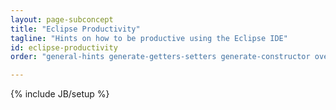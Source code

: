 ```yaml
---
layout: page-subconcept
title: "Eclipse Productivity"
tagline: "Hints on how to be productive using the Eclipse IDE"
id: eclipse-productivity
order: "general-hints generate-getters-setters generate-constructor override outline displayView-HotCodeReplace visualvm"

---
```

{% include JB/setup %}

